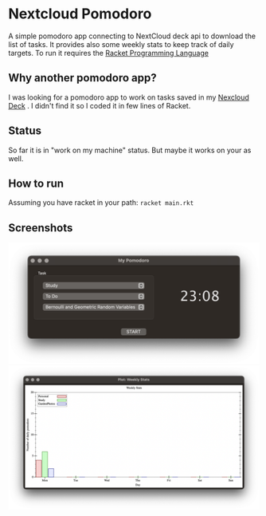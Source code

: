 # Nextcloud Pomodoro
A simple pomodoro app connecting to NextCloud deck api to download the list of tasks. It provides also some weekly stats to keep track of daily targets. To run it requires the [Racket Programming Language](https://racket-lang.org)

## Why another pomodoro app?
I was looking for a pomodoro app to work on tasks saved in my [Nexcloud Deck](https://apps.nextcloud.com/apps/deck) . I didn't find it so I coded it in few lines of Racket.

## Status
So far it is in "work on my machine" status. But maybe it works on your as well.

## How to run
Assuming you have racket in your path:
`racket main.rkt`

## Screenshots
![Time](screenshots/mac-timer.png?raw=true)
![Stats](screenshots/mac-stats.png?raw=true)
